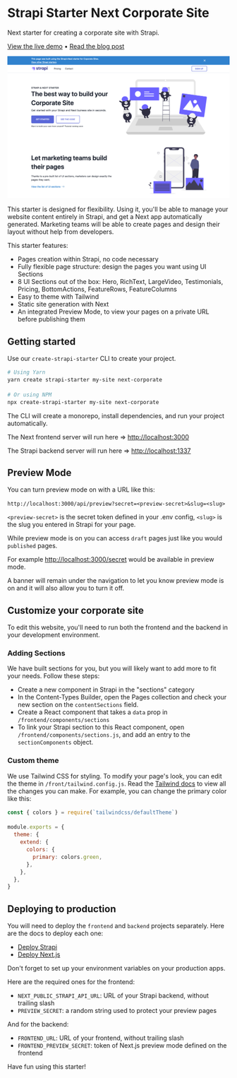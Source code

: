 # Strapi Starter Next Corporate Site

Next starter for creating a corporate site with Strapi.

[View the live demo](https://strapi-starter-next-corporate.vercel.app/) • [Read the blog post](https://strapi.io/blog/strapi-starter-next-corporate-site)

![screen-website](/screenshot.png)

This starter is designed for flexibility. Using it, you'll be able to manage your website content entirely in Strapi, and get a Next app automatically generated. Marketing teams will be able to create pages and design their layout without help from developers.

This starter features:

- Pages creation within Strapi, no code necessary
- Fully flexible page structure: design the pages you want using UI Sections
- 8 UI Sections out of the box: Hero, RichText, LargeVideo, Testimonials, Pricing, BottomActions, FeatureRows, FeatureColumns
- Easy to theme with Tailwind
- Static site generation with Next
- An integrated Preview Mode, to view your pages on a private URL before publishing them

## Getting started

Use our `create-strapi-starter` CLI to create your project.

```sh
# Using Yarn
yarn create strapi-starter my-site next-corporate

# Or using NPM
npx create-strapi-starter my-site next-corporate
```

The CLI will create a monorepo, install dependencies, and run your project automatically.

The Next frontend server will run here => [http://localhost:3000](http://localhost:3000)

The Strapi backend server will run here => [http://localhost:1337](http://localhost:1337)

## Preview Mode

You can turn preview mode on with a URL like this:

`http://localhost:3000/api/preview?secret=<preview-secret>&slug=<slug>`

`<preview-secret>` is the secret token defined in your .env config, 
`<slug>` is the slug you entered in Strapi for your page.

While preview mode is on you can access `draft` pages just like you would `published` pages.  

For example [http://localhost:3000/secret](http://localhost:3000/secret) would be available in preview mode. 

A banner will remain under the navigation to let you know preview mode is on and it will also allow you to turn it off.

## Customize your corporate site

To edit this website, you'll need to run both the frontend and the backend in your development environment.

### Adding Sections

We have built sections for you, but you will likely want to add more to fit your needs. Follow these steps:

- Create a new component in Strapi in the "sections" category
- In the Content-Types Builder, open the Pages collection and check your new section on the `contentSections` field.
- Create a React component that takes a `data` prop in `/frontend/components/sections`
- To link your Strapi section to this React component, open `/frontend/components/sections.js`, and add an entry to the `sectionComponents` object.

### Custom theme

We use Tailwind CSS for styling. To modify your page's look, you can edit the theme in `/front/tailwind.config.js`. Read the [Tailwind docs](https://v1.tailwindcss.com/docs/theme) to view all the changes you can make. For example, you can change the primary color like this:

```js
const { colors } = require(`tailwindcss/defaultTheme`)

module.exports = {
  theme: {
    extend: {
      colors: {
        primary: colors.green,
      },
    },
  },
}
```

## Deploying to production

You will need to deploy the `frontend` and `backend` projects separately. Here are the docs to deploy each one:

- [Deploy Strapi](https://strapi.io/documentation/v3.x/admin-panel/deploy.html#deployment)
- [Deploy Next.js](https://nextjs.org/docs/deployment)

Don't forget to set up your environment variables on your production apps.

Here are the required ones for the frontend:

- `NEXT_PUBLIC_STRAPI_API_URL`: URL of your Strapi backend, without trailing slash
- `PREVIEW_SECRET`: a random string used to protect your preview pages

And for the backend:

- `FRONTEND_URL`: URL of your frontend, without trailing slash
- `FRONTEND_PREVIEW_SECRET`: token of Next.js preview mode defined on the frontend

Have fun using this starter!
